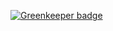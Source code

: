 
[![Greenkeeper badge](https://badges.greenkeeper.io/Robgd/greenkeeper-demo.svg)](https://greenkeeper.io/)
